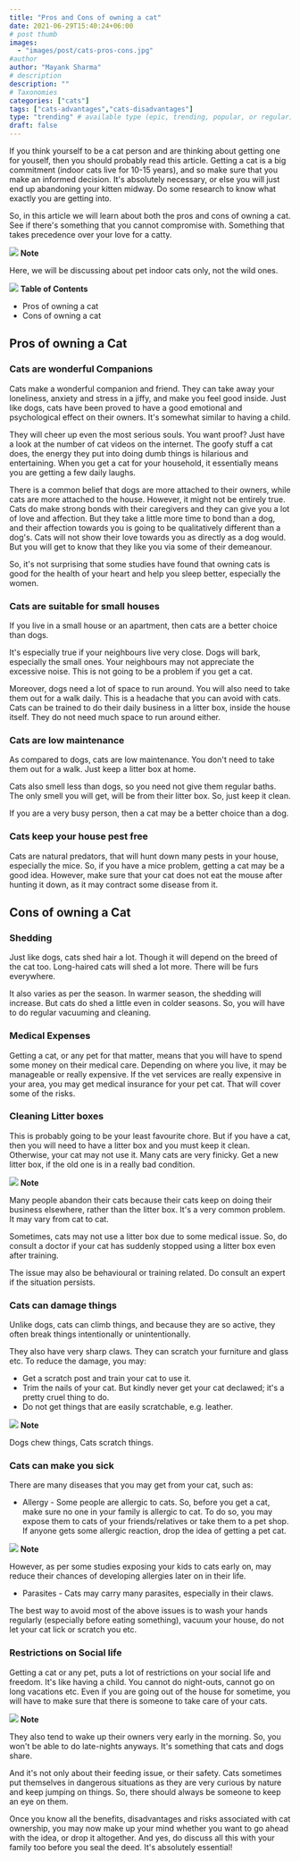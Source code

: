 ```yaml
---
title: "Pros and Cons of owning a cat"
date: 2021-06-29T15:40:24+06:00
# post thumb
images:
  - "images/post/cats-pros-cons.jpg"
#author
author: "Mayank Sharma"
# description
description: ""
# Taxonomies
categories: ["cats"]
tags: ["cats-advantages","cats-disadvantages"]
type: "trending" # available type (epic, trending, popular, or regular)
draft: false
---
```


If you think yourself to be a cat person and are thinking about getting one for youself, then you should probably read this article. Getting a cat is a big commitment (indoor cats live for 10-15 years), and so make sure that you make an informed decision. It's absolutely necessary, or else you will just end up abandoning your kitten midway. Do some research to know what exactly you are getting into. 

So, in this article we will learn about both the pros and cons of owning a cat. See if there's something that you cannot compromise with. Something that takes precedence over your love for a catty. 

<div class="toc-mak">
  <img src="../../../images/pencil.png">
  <b>Note</b><br>

Here, we will be discussing about pet indoor cats only, not the wild ones.
</div> 

<div class="toc-mak">
<img src="../../images/pencil.png">
<b>Table of Contents</b>
<ul>
<li>Pros of owning a cat</li>
<li>Cons of owning a cat</li>
</ul>
</div>

## Pros of owning a Cat

### Cats are wonderful Companions 

Cats make a wonderful companion and friend. They can take away your loneliness, anxiety and stress in a jiffy, and make you feel good inside. Just like dogs, cats have been proved to have a good emotional and psychological effect on their owners. It's somewhat similar to having a child. 

They will cheer up even the most serious souls. You want proof? Just have a look at the number of cat videos on the internet. The goofy stuff a cat does, the energy they put into doing dumb things is hilarious and entertaining. When you get a cat for your household, it essentially means you are getting a few daily laughs. 

There is a common belief that dogs are more attached to their owners, while cats are more attached to the house. However, it might not be entirely true. Cats do make strong bonds with their caregivers and they can give you a lot of love and affection. But they take a little more time to bond than a dog, and their affection towards you is going to be qualitatively different than a dog's. Cats will not show their love towards you as directly as a dog would. But you will get to know that they like you via some of their demeanour. 

So, it's not surprising that some studies have found that owning cats is good for the health of your heart and help you sleep better, especially the women. 

### Cats are suitable for small houses

If you live in a small house or an apartment, then cats are a better choice than dogs. 

It's especially true if your neighbours live very close. Dogs will bark, especially the small ones. Your neighbours may not appreciate the excessive noise. This is not going to be a problem if you get a cat. 

Moreover, dogs need a lot of space to run around. You will also need to take them out for a walk daily. This is a headache that you can avoid with cats. Cats can be trained to do their daily business in a litter box, inside the house itself. They do not need much space to run around either. 

### Cats are low maintenance

As compared to dogs, cats are low maintenance. You don't need to take them out for a walk. Just keep a litter box at home. 

Cats also smell less than dogs, so you need not give them regular baths. The only smell you will get, will be from their litter box. So, just keep it clean. 

If you are a very busy person, then a cat may be a better choice than a dog. 

### Cats keep your house pest free

Cats are natural predators, that will hunt down many pests in your house, especially the mice. So, if you have a mice problem, getting a cat may be a good idea. However, make sure that your cat does not eat the mouse after hunting it down, as it may contract some disease from it. 


## Cons of owning a Cat

### Shedding

Just like dogs, cats shed hair a lot. Though it will depend on the breed of the cat too. Long-haired cats will shed a lot more. There will be furs everywhere. 

It also varies as per the season. In warmer season, the shedding will increase. But cats do shed a little even in colder seasons. So, you will have to do regular vacuuming and cleaning. 

### Medical Expenses

Getting a cat, or any pet for that matter, means that you will have to spend some money on their medical care. Depending on where you live, it may be manageable or really expensive. If the vet services are really expensive in your area, you may get medical insurance for your pet cat. That will cover some of the risks. 

### Cleaning Litter boxes

This is probably going to be your least favourite chore. But if you have a cat, then you will need to have a litter box and you must keep it clean. Otherwise, your cat may not use it. Many cats are very finicky. Get a new litter box, if the old one is in a really bad condition. 

<div class="toc-mak">
  <img src="../../../images/pencil.png">
  <b>Note</b><br>

Many people abandon their cats because their cats keep on doing their business elsewhere, rather than the litter box. It's a very common problem. It may vary from cat to cat. 

Sometimes, cats may not use a litter box due to some medical issue. So, do consult a doctor if your cat has suddenly stopped using a litter box even after training. 

The issue may also be behavioural or training related. Do consult an expert if the situation persists. 
</div>

### Cats can damage things

Unlike dogs, cats can climb things, and because they are so active, they often break things intentionally or unintentionally. 

They also have very sharp claws. They can scratch your furniture and glass etc. To reduce the damage, you may:
* Get a scratch post and train your cat to use it.
* Trim the nails of your cat. But kindly never get your cat declawed; it's a pretty cruel thing to do.  
* Do not get things that are easily scratchable, e.g. leather. 

<div class="toc-mak">
  <img src="../../../images/pencil.png">
  <b>Note</b><br>

Dogs chew things, Cats scratch things.
</div>

### Cats can make you sick

There are many diseases that you may get from your cat, such as:
* Allergy - Some people are allergic to cats. So, before you get a cat, make sure no one in your family is allergic to cat. To do so, you may expose them to cats of your friends/relatives or take them to a pet shop. If anyone gets some allergic reaction, drop the idea of getting a pet cat. 
<div class="toc-mak">
  <img src="../../../images/pencil.png">
  <b>Note</b><br>

However, as per some studies exposing your kids to cats early on, may reduce their chances of developing allergies later on in their life. 
</div>
 
* Parasites - Cats may carry many parasites, especially in their claws. 

The best way to avoid most of the above issues is to wash your hands regularly (especially before eating something), vacuum your house, do not let your cat lick or scratch you etc.  

### Restrictions on Social life

Getting a cat or any pet, puts a lot of restrictions on your social life and freedom. It's like having a child. You cannot do night-outs, cannot go on long vacations etc. Even if you are going out of the house for sometime, you will have to make sure that there is someone to take care of your cats. 

<div class="toc-mak">
  <img src="../../../images/pencil.png">
  <b>Note</b><br>

They also tend to wake up their owners very early in the morning. So, you won't be able to do late-nights anyways. It's something that cats and dogs share.
</div>

And it's not only about their feeding issue, or their safety. Cats sometimes put themselves in dangerous situations as they are very curious by nature and keep jumping on things. So, there should always be someone to keep an eye on them. 

Once you know all the benefits, disadvantages and risks associated with cat ownership, you may now make up your mind whether you want to go ahead with the idea, or drop it altogether. And yes, do discuss all this with your family too before you seal the deed. It's absolutely essential!


